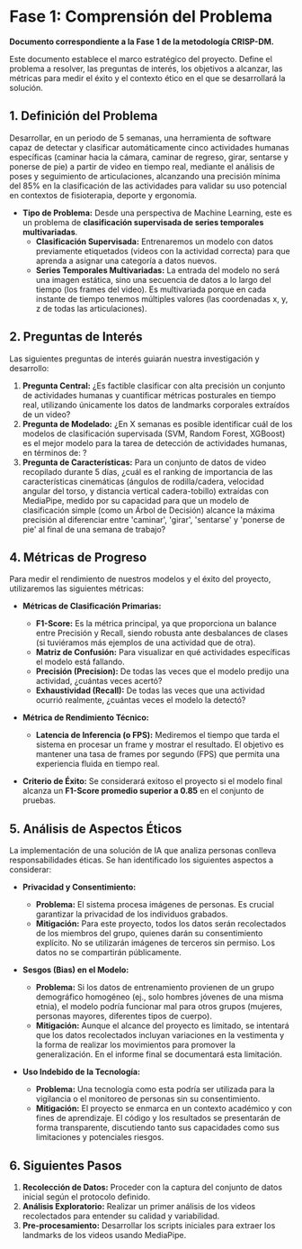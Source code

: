 # Fase 1: Comprensión del Problema

**Documento correspondiente a la Fase 1 de la metodología CRISP-DM.**

Este documento establece el marco estratégico del proyecto. Define el problema a resolver, las preguntas de interés, los objetivos a alcanzar, las métricas para medir el éxito y el contexto ético en el que se desarrollará la solución.

## 1. Definición del Problema
Desarrollar, en un periodo de 5 semanas, una herramienta de software capaz de detectar y clasificar automáticamente cinco actividades humanas específicas (caminar hacia la cámara, caminar de regreso, girar, sentarse y ponerse de pie) a partir de video en tiempo real, mediante el análisis de poses y seguimiento de articulaciones, alcanzando una precisión mínima del 85% en la clasificación de las actividades para validar su uso potencial en contextos de fisioterapia, deporte y ergonomía.

*   **Tipo de Problema:** Desde una perspectiva de Machine Learning, este es un problema de **clasificación supervisada de series temporales multivariadas**.
    *   **Clasificación Supervisada:** Entrenaremos un modelo con datos previamente etiquetados (videos con la actividad correcta) para que aprenda a asignar una categoría a datos nuevos.
    *   **Series Temporales Multivariadas:** La entrada del modelo no será una imagen estática, sino una secuencia de datos a lo largo del tiempo (los frames del video). Es multivariada porque en cada instante de tiempo tenemos múltiples valores (las coordenadas x, y, z de todas las articulaciones).

## 2. Preguntas de Interés
Las siguientes preguntas de interés guiarán nuestra investigación y desarrollo:

1.  **Pregunta Central:** ¿Es factible clasificar con alta precisión un conjunto de actividades humanas y cuantificar métricas posturales en tiempo real, utilizando únicamente los datos de landmarks corporales extraídos de un video?
2.  **Pregunta de Modelado:** ¿En X semanas es posible identificar cuál de los modelos de clasificación supervisada (SVM, Random Forest, XGBoost) es el mejor modelo para la tarea de detección de actividades humanas, en términos de: ?
3.  **Pregunta de Características:** Para un conjunto de datos de video recopilado durante 5 días, ¿cuál es el ranking de importancia de las características cinemáticas (ángulos de rodilla/cadera, velocidad angular del torso, y distancia vertical cadera-tobillo) extraídas con MediaPipe, medido por su capacidad para que un modelo de clasificación simple (como un Árbol de Decisión) alcance la máxima precisión al diferenciar entre 'caminar', 'girar', 'sentarse' y 'ponerse de pie' al final de una semana de trabajo?

## 4. Métricas de Progreso
Para medir el rendimiento de nuestros modelos y el éxito del proyecto, utilizaremos las siguientes métricas:

*   **Métricas de Clasificación Primarias:**
    *   **F1-Score:** Es la métrica principal, ya que proporciona un balance entre Precisión y Recall, siendo robusta ante desbalances de clases (si tuviéramos más ejemplos de una actividad que de otra).
    *   **Matriz de Confusión:** Para visualizar en qué actividades específicas el modelo está fallando.
    *   **Precisión (Precision):** De todas las veces que el modelo predijo una actividad, ¿cuántas veces acertó?
    *   **Exhaustividad (Recall):** De todas las veces que una actividad ocurrió realmente, ¿cuántas veces el modelo la detectó?

*   **Métrica de Rendimiento Técnico:**
    *   **Latencia de Inferencia (o FPS):** Mediremos el tiempo que tarda el sistema en procesar un frame y mostrar el resultado. El objetivo es mantener una tasa de frames por segundo (FPS) que permita una experiencia fluida en tiempo real.

*   **Criterio de Éxito:** Se considerará exitoso el proyecto si el modelo final alcanza un **F1-Score promedio superior a 0.85** en el conjunto de pruebas.

## 5. Análisis de Aspectos Éticos
La implementación de una solución de IA que analiza personas conlleva responsabilidades éticas. Se han identificado los siguientes aspectos a considerar:

*   **Privacidad y Consentimiento:**
    *   **Problema:** El sistema procesa imágenes de personas. Es crucial garantizar la privacidad de los individuos grabados.
    *   **Mitigación:** Para este proyecto, todos los datos serán recolectados de los miembros del grupo, quienes darán su consentimiento explícito. No se utilizarán imágenes de terceros sin permiso. Los datos no se compartirán públicamente.

*   **Sesgos (Bias) en el Modelo:**
    *   **Problema:** Si los datos de entrenamiento provienen de un grupo demográfico homogéneo (ej., solo hombres jóvenes de una misma etnia), el modelo podría funcionar mal para otros grupos (mujeres, personas mayores, diferentes tipos de cuerpo).
    *   **Mitigación:** Aunque el alcance del proyecto es limitado, se intentará que los datos recolectados incluyan variaciones en la vestimenta y la forma de realizar los movimientos para promover la generalización. En el informe final se documentará esta limitación.

*   **Uso Indebido de la Tecnología:**
    *   **Problema:** Una tecnología como esta podría ser utilizada para la vigilancia o el monitoreo de personas sin su consentimiento.
    *   **Mitigación:** El proyecto se enmarca en un contexto académico y con fines de aprendizaje. El código y los resultados se presentarán de forma transparente, discutiendo tanto sus capacidades como sus limitaciones y potenciales riesgos.

## 6. Siguientes Pasos
1.  **Recolección de Datos:** Proceder con la captura del conjunto de datos inicial según el protocolo definido.
2.  **Análisis Exploratorio:** Realizar un primer análisis de los videos recolectados para entender su calidad y variabilidad.
3.  **Pre-procesamiento:** Desarrollar los scripts iniciales para extraer los landmarks de los videos usando MediaPipe.
